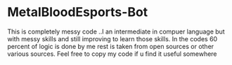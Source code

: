 # MetalBloodEsports-Bot

This is completely messy code ..I an intermediate in compuer language but with messy skills and still improving to learn those skills.
In the codes 60 percent of logic is done by me rest is taken from open sources or other various sources.
Feel free to copy my code if u find it useful somewhere
